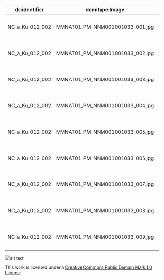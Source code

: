 | dc:identifier	|	dcmitype:Image	| foaf:Person	| foaf:firstName	| foaf:lastName	| rdfs:comment |
| ------------- | ------------- | ------------- | ------------- | ------------- | ------------- | 
|NC_a_Ku_012_002|	MMNAT01_PM_NNM001001033_001.jpg	 |	https://viaf.org/viaf/45106482/	|Heinrich	|Kuhl	|Bundel aantekeningen: Mammalien. Bevat mapjes met de volgende titels: Chiropterae/Lemur volitans sijn. Galeopithecus variegatus Aud./Quadrumanae/Falculatae/Glires/Rumantia/Nantes/Edentuli/Anatomie des Elephas indicus fem. Buitenzorg 1821 d.16 februar/Pachydermata|
|NC_a_Ku_012_002|	MMNAT01_PM_NNM001001033_002.jpg |	https://viaf.org/viaf/45106482/	| Heinrich | 	Kuhl	| Bundel aantekeningen: Mammalien. Bevat mapjes met de volgende titels: Chiropterae/Lemur volitans sijn. Galeopithecus variegatus Aud./Quadrumanae/Falculatae/Glires/Rumantia/Nantes/Edentuli/Anatomie des Elephas indicus fem. Buitenzorg 1821 d.16 februar/Pachydermata |
|NC_a_Ku_012_002|	MMNAT01_PM_NNM001001033_003.jpg |	https://viaf.org/viaf/45106482/ |	Heinrich | Kuhl |	Bundel aantekeningen: Mammalien. Bevat mapjes met de volgende titels: Chiropterae/Lemur volitans sijn. Galeopithecus variegatus Aud./Quadrumanae/Falculatae/Glires/Rumantia/Nantes/Edentuli/Anatomie des Elephas indicus fem. Buitenzorg 1821 d.16 februar/Pachydermata |
|NC_a_Ku_012_002|	MMNAT01_PM_NNM001001033_004.jpg	 |	https://viaf.org/viaf/45106482/ |	Heinrich |	Kuhl |	Bundel aantekeningen: Mammalien. Bevat mapjes met de volgende titels: Chiropterae/Lemur volitans sijn. Galeopithecus variegatus Aud./Quadrumanae/Falculatae/Glires/Rumantia/Nantes/Edentuli/Anatomie des Elephas indicus fem. Buitenzorg 1821 d.16 februar/Pachydermata |
|NC_a_Ku_012_002|	MMNAT01_PM_NNM001001033_005.jpg |	https://viaf.org/viaf/45106482/ |	Heinrich	|Kuhl	| Bundel aantekeningen: Mammalien. Bevat mapjes met de volgende titels: Chiropterae/Lemur volitans sijn. Galeopithecus variegatus Aud./Quadrumanae/Falculatae/Glires/Rumantia/Nantes/Edentuli/Anatomie des Elephas indicus fem. Buitenzorg 1821 d.16 februar/Pachydermata |
|NC_a_Ku_012_002|	MMNAT01_PM_NNM001001033_006.jpg |	https://viaf.org/viaf/45106482/	| Heinrich |	Kuhl	| Bundel aantekeningen: Mammalien. Bevat mapjes met de volgende titels: Chiropterae/Lemur volitans sijn. Galeopithecus variegatus Aud./Quadrumanae/Falculatae/Glires/Rumantia/Nantes/Edentuli/Anatomie des Elephas indicus fem. Buitenzorg 1821 d.16 februar/Pachydermata |
|NC_a_Ku_012_002|	MMNAT01_PM_NNM001001033_007.jpg|	https://viaf.org/viaf/45106482/ |	Heinrich	| Kuhl |	Bundel aantekeningen: Mammalien. Bevat mapjes met de volgende titels: Chiropterae/Lemur volitans sijn. Galeopithecus variegatus Aud./Quadrumanae/Falculatae/Glires/Rumantia/Nantes/Edentuli/Anatomie des Elephas indicus fem. Buitenzorg 1821 d.16 februar/Pachydermata |
|NC_a_Ku_012_002|	MMNAT01_PM_NNM001001033_008.jpg |	https://viaf.org/viaf/45106482/ |	Heinrich |	Kuhl |	Bundel aantekeningen: Mammalien. Bevat mapjes met de volgende titels: Chiropterae/Lemur volitans sijn. Galeopithecus variegatus Aud./Quadrumanae/Falculatae/Glires/Rumantia/Nantes/Edentuli/Anatomie des Elephas indicus fem. Buitenzorg 1821 d.16 februar/Pachydermata |
|NC_a_Ku_012_002|	MMNAT01_PM_NNM001001033_009.jpg  |	https://viaf.org/viaf/45106482/	 |Heinrich |	Kuhl | Bundel aantekeningen: Mammalien. Bevat mapjes met de volgende titels: Chiropterae/Lemur volitans sijn. Galeopithecus variegatus Aud./Quadrumanae/Falculatae/Glires/Rumantia/Nantes/Edentuli/Anatomie des Elephas indicus fem. Buitenzorg 1821 d.16 februar/Pachydermata |



![alt text](https://i.creativecommons.org/p/mark/1.0/88x31.png "Creative Commons License")

This work is licensed under a [Creative Commons Public Domain Mark 1.0 License](http://creativecommons.org/publicdomain/mark/1.0/).
